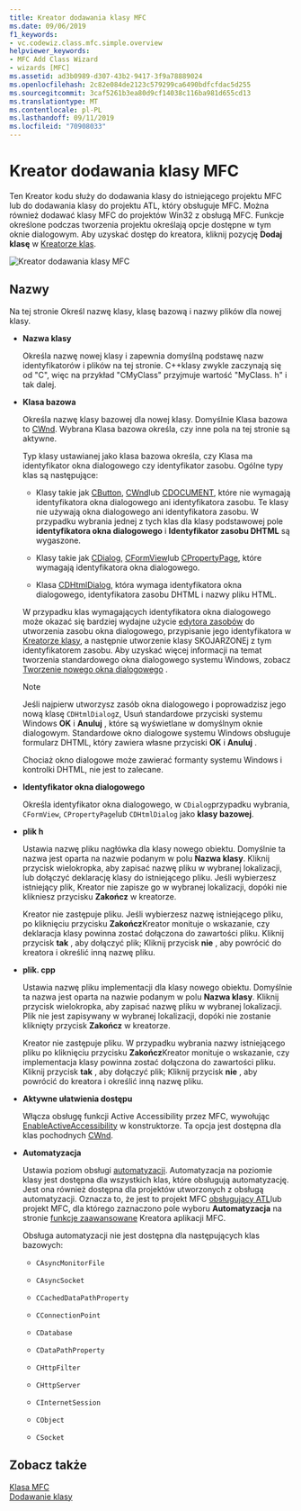 ```yaml
---
title: Kreator dodawania klasy MFC
ms.date: 09/06/2019
f1_keywords:
- vc.codewiz.class.mfc.simple.overview
helpviewer_keywords:
- MFC Add Class Wizard
- wizards [MFC]
ms.assetid: ad3b0989-d307-43b2-9417-3f9a78889024
ms.openlocfilehash: 2c82e084de2123c579299ca6490bdfcfdac5d255
ms.sourcegitcommit: 3caf5261b3ea80d9cf14038c116ba981d655cd13
ms.translationtype: MT
ms.contentlocale: pl-PL
ms.lasthandoff: 09/11/2019
ms.locfileid: "70908033"
---
```

# <a name="mfc-add-class-wizard"></a>Kreator dodawania klasy MFC

Ten Kreator kodu służy do dodawania klasy do istniejącego projektu MFC lub do dodawania klasy do projektu ATL, który obsługuje MFC. Można również dodawać klasy MFC do projektów Win32 z obsługą MFC. Funkcje określone podczas tworzenia projektu określają opcje dostępne w tym oknie dialogowym. Aby uzyskać dostęp do kreatora, kliknij pozycję **Dodaj klasę** w [Kreatorze klas](mfc-class-wizard.md).

![Kreator dodawania klasy MFC](media/add-mfc-class-wizard.png "Kreator dodawania klasy MFC")

## <a name="names"></a>Nazwy

Na tej stronie Określ nazwę klasy, klasę bazową i nazwy plików dla nowej klasy.

- **Nazwa klasy**

  Określa nazwę nowej klasy i zapewnia domyślną podstawę nazw identyfikatorów i plików na tej stronie. C++klasy zwykle zaczynają się od "C", więc na przykład "CMyClass" przyjmuje wartość "MyClass. h" i tak dalej.

- **Klasa bazowa**

  Określa nazwę klasy bazowej dla nowej klasy. Domyślnie Klasa bazowa to [CWnd](../../mfc/reference/cwnd-class.md). Wybrana Klasa bazowa określa, czy inne pola na tej stronie są aktywne.

  Typ klasy ustawianej jako klasa bazowa określa, czy Klasa ma identyfikator okna dialogowego czy identyfikator zasobu. Ogólne typy klas są następujące:

  - Klasy takie jak [CButton](../../mfc/reference/cbutton-class.md), [CWnd](../../mfc/reference/cwnd-class.md)lub [CDOCUMENT](../../mfc/reference/cdocument-class.md), które nie wymagają identyfikatora okna dialogowego ani identyfikatora zasobu. Te klasy nie używają okna dialogowego ani identyfikatora zasobu. W przypadku wybrania jednej z tych klas dla klasy podstawowej pole **identyfikatora okna dialogowego** i **Identyfikator zasobu DHTML** są wygaszone.

  - Klasy takie jak [CDialog](../../mfc/reference/cdialog-class.md), [CFormView](../../mfc/reference/cformview-class.md)lub [CPropertyPage](../../mfc/reference/cpropertypage-class.md), które wymagają identyfikatora okna dialogowego.

  - Klasa [CDHtmlDialog](../../mfc/reference/cdhtmldialog-class.md), która wymaga identyfikatora okna dialogowego, identyfikatora zasobu DHTML i nazwy pliku HTML.

  W przypadku klas wymagających identyfikatora okna dialogowego może okazać się bardziej wydajne użycie [edytora zasobów](../../windows/resource-editors.md) do utworzenia zasobu okna dialogowego, przypisanie jego identyfikatora w [Kreatorze klasy](mfc-class-wizard.md), a następnie utworzenie klasy SKOJARZONEj z tym identyfikatorem zasobu. Aby uzyskać więcej informacji na temat tworzenia standardowego okna dialogowego systemu Windows, zobacz [Tworzenie nowego okna dialogowego](../../windows/creating-a-new-dialog-box.md) .

  > [!NOTE]
  > Jeśli najpierw utworzysz zasób okna dialogowego i poprowadzisz jego nową klasę `CDHtmlDialog`z, Usuń standardowe przyciski systemu Windows **OK** i **Anuluj** , które są wyświetlane w domyślnym oknie dialogowym. Standardowe okno dialogowe systemu Windows obsługuje formularz DHTML, który zawiera własne przyciski **OK** i **Anuluj** .

  Chociaż okno dialogowe może zawierać formanty systemu Windows i kontrolki DHTML, nie jest to zalecane.

- **Identyfikator okna dialogowego**

  Określa identyfikator okna dialogowego, w `CDialog`przypadku wybrania, `CFormView`, `CPropertyPage`lub `CDHtmlDialog` jako **klasy bazowej**.

- **plik h**

  Ustawia nazwę pliku nagłówka dla klasy nowego obiektu. Domyślnie ta nazwa jest oparta na nazwie podanym w polu **Nazwa klasy**. Kliknij przycisk wielokropka, aby zapisać nazwę pliku w wybranej lokalizacji, lub dołączyć deklarację klasy do istniejącego pliku. Jeśli wybierzesz istniejący plik, Kreator nie zapisze go w wybranej lokalizacji, dopóki nie klikniesz przycisku **Zakończ** w kreatorze.

  Kreator nie zastępuje pliku. Jeśli wybierzesz nazwę istniejącego pliku, po kliknięciu przycisku **Zakończ**Kreator monituje o wskazanie, czy deklaracja klasy powinna zostać dołączona do zawartości pliku. Kliknij przycisk **tak** , aby dołączyć plik; Kliknij przycisk **nie** , aby powrócić do kreatora i określić inną nazwę pliku.

- **plik. cpp**

  Ustawia nazwę pliku implementacji dla klasy nowego obiektu. Domyślnie ta nazwa jest oparta na nazwie podanym w polu **Nazwa klasy**. Kliknij przycisk wielokropka, aby zapisać nazwę pliku w wybranej lokalizacji. Plik nie jest zapisywany w wybranej lokalizacji, dopóki nie zostanie kliknięty przycisk **Zakończ** w kreatorze.

  Kreator nie zastępuje pliku. W przypadku wybrania nazwy istniejącego pliku po kliknięciu przycisku **Zakończ**Kreator monituje o wskazanie, czy implementacja klasy powinna zostać dołączona do zawartości pliku. Kliknij przycisk **tak** , aby dołączyć plik; Kliknij przycisk **nie** , aby powrócić do kreatora i określić inną nazwę pliku.

- **Aktywne ułatwienia dostępu**

  Włącza obsługę funkcji Active Accessibility przez MFC, wywołując [EnableActiveAccessibility](../../mfc/reference/cwnd-class.md#enableactiveaccessibility) w konstruktorze. Ta opcja jest dostępna dla klas pochodnych [CWnd](../../mfc/reference/cwnd-class.md).

- **Automatyzacja**

  Ustawia poziom obsługi [automatyzacji](../../mfc/automation.md). Automatyzacja na poziomie klasy jest dostępna dla wszystkich klas, które obsługują automatyzację. Jest ona również dostępna dla projektów utworzonych z obsługą automatyzacji. Oznacza to, że jest to projekt MFC [obsługujący ATL](../../atl/reference/mfc-support-in-atl-projects.md)lub projekt MFC, dla którego zaznaczono pole wyboru **Automatyzacja** na stronie [funkcje zaawansowane](../../mfc/reference/advanced-features-mfc-application-wizard.md) Kreatora aplikacji MFC.

   Obsługa automatyzacji nie jest dostępna dla następujących klas bazowych:

  - `CAsyncMonitorFile`

  - `CAsyncSocket`

  - `CCachedDataPathProperty`

  - `CConnectionPoint`

  - `CDatabase`

  - `CDataPathProperty`

  - `CHttpFilter`

  - `CHttpServer`

  - `CInternetSession`

  - `CObject`

  - `CSocket`

## <a name="see-also"></a>Zobacz także

[Klasa MFC](../../mfc/reference/adding-an-mfc-class.md)<br/>
[Dodawanie klasy](../../ide/adding-a-class-visual-cpp.md)
